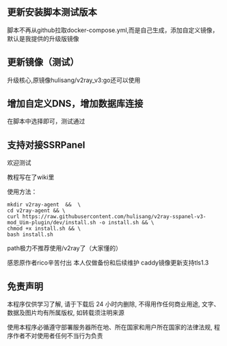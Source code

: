 ## 更新安装脚本测试版本
脚本不再从github拉取docker-compose.yml,而是自己生成，添加自定义镜像，默认是我提供的升级版镜像
## 更新镜像（测试）
升级核心,原镜像hulisang/v2ray_v3:go还可以使用

## 增加自定义DNS，增加数据库连接
在脚本中选择即可，测试通过

## 支持对接SSRPanel
欢迎测试

教程写在了wiki里

使用方法：

```
mkdir v2ray-agent  &&  \
cd v2ray-agent && \
curl https://raw.githubusercontent.com/hulisang/v2ray-sspanel-v3-mod_Uim-plugin/dev/install.sh -o install.sh && \
chmod +x install.sh && \
bash install.sh
```
path极力不推荐使用/v2ray了（大家懂的）



感恩原作者rico辛苦付出
本人仅做备份和后续维护
caddy镜像更新支持tls1.3

## 免责声明

本程序仅供学习了解, 请于下载后 24 小时内删除, 不得用作任何商业用途, 文字、数据及图片均有所属版权, 如转载须注明来源

使用本程序必循遵守部署服务器所在地、所在国家和用户所在国家的法律法规, 程序作者不对使用者任何不当行为负责
